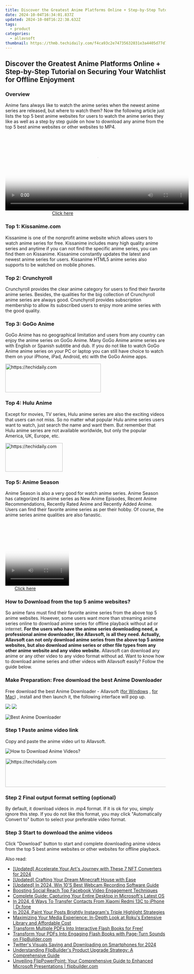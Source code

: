 ```yaml
---
title: Discover the Greatest Anime Platforms Online + Step-by-Step Tutorial on Securing Your Watchlist for Offline Enjoyment
date: 2024-10-04T16:34:01.837Z
updated: 2024-10-08T16:22:38.632Z
tags:
  - product
categories:
  - allavsoft
thumbnail: https://thmb.techidaily.com/f4ca93c2e74735632031e3a4405d77d7b0983d4143ac728b22e36df439e2bb35.jpg
---
```


## Discover the Greatest Anime Platforms Online + Step-by-Step Tutorial on Securing Your Watchlist for Offline Enjoyment

### Overview

Anime fans always like to watch the anime series when the newest anime series are released, but where to watch them? Now the following article just lists the top 5 best anime websites for users to watch the anime series they like as well as a step by step guide on how to download any anime from the top 5 best anime websites or other websites to MP4.

<!-- affiliate ads begin -->
<span id="1983471">
					<video width="576" height="240" style="cursor:pointer"
           poster="//a.impactradius-go.com/display-clicktoplayimage/1983471.png"
           onclick="if(!this.playClicked){this.play();this.setAttribute('controls',true);this.playClicked=true;}">
	   <source src="//a.impactradius-go.com/display-ad/22993-1983471">
	   <img src="//a.impactradius-go.com/display-clicktoplayimage/1983471.png" style="border: none; height: 100%; width: 100%; object-fit: contain">
	</video>
	<div style="width:360px;text-align:center"><a href="javascript:window.open(decodeURIComponent('https%3A%2F%2Fhomestyler.sjv.io%2Fc%2F5597632%2F1983471%2F22993'), '_blank');void(0);">Click here</a></div>
</span>
<img height="0" width="0" src="https://imp.pxf.io/i/5597632/1983471/22993" style="position:absolute;visibility:hidden;" border="0" />
<!-- affiliate ads end -->

### Top 1: Kissanime.com

Kissanime is one of the nonprofit anime website which allows users to watch anime series for free. Kissanime includes many high quality anime series and anytime if you can not find the specific anime series, you can find them on Kissanime. Kissanime constantly updates the latest and newest anime series for users. Kissanime HTML5 anime series also supports to be watched on mobile phones.

### Top 2: Crunchyroll

Crunchyroll provides the clear anime category for users to find their favorite anime series. Besides, the qualities for the big collection of Crunchyroll anime series are always good. Crunchyroll provides subscription membership to allow its subscribed users to enjoy more anime series with the good quality.

### Top 3: GoGo Anime

GoGo Anime has no geographical limitation and users from any country can enjoy the anime series on GoGo Anime. Many GoGo Anime anime series are with English or Spanish subtitle and dub. If you do not like to watch GoGo Anime anime series on your PC or laptop you can still have choice to watch them on your iPhone, iPad, Android, etc with the GoGo Anime apps.

<!-- affiliate ads begin -->
<a href="https://aligracehair.sjv.io/c/5597632/2036467/19272" target="_top" id="2036467">
  <img src="//a.impactradius-go.com/display-ad/19272-2036467" border="0" alt="https://techidaily.com" width="300" height="90"/>
</a>
<img height="0" width="0" src="https://aligracehair.sjv.io/i/5597632/2036467/19272" style="position:absolute;visibility:hidden;" border="0" />
<!-- affiliate ads end -->

### Top 4: Hulu Anime

Except for movies, TV series, Hulu anime series are also the exciting videos that users can not miss. So no matter what popular Hulu anime series users want to watch, just search the name and want them. But remember that Hulu anime series are not available worldwide, but only the popular America, UK, Europe, etc.

<!-- affiliate ads begin -->
<a href="https://aligracehair.sjv.io/c/5597632/2135397/19272" target="_top" id="2135397">
  <img src="//a.impactradius-go.com/display-ad/19272-2135397" border="0" alt="https://techidaily.com" width="180" height="90"/>
</a>
<img height="0" width="0" src="https://aligracehair.sjv.io/i/5597632/2135397/19272" style="position:absolute;visibility:hidden;" border="0" />
<!-- affiliate ads end -->

### Top 5: Anime Season

Anime Season is also a very good for watch anime series. Anime Season has categorized its anime series as New Anime Episodes, Recent Anime Recommendations, Recently Rated Anime and Recently Added Anime. Users can find their favorite anime series as per their hobby. Of course, the anime series anime qualities are also fanastic.

<!-- affiliate ads begin -->
<span id="1743243">
					<video width="200" height="200" style="cursor:pointer"
           poster="//a.impactradius-go.com/display-clicktoplayimage/1743243.png"
           onclick="if(!this.playClicked){this.play();this.setAttribute('controls',true);this.playClicked=true;}">
	   <source src="//a.impactradius-go.com/display-ad/19272-1743243">
	   <img src="//a.impactradius-go.com/display-clicktoplayimage/1743243.png" style="border: none; height: 100%; width: 100%; object-fit: contain">
	</video>
	<div style="width:125px;text-align:center"><a href="javascript:window.open(decodeURIComponent('https%3A%2F%2Faligracehair.sjv.io%2Fc%2F5597632%2F1743243%2F19272'), '_blank');void(0);">Click here</a></div>
</span>
<img height="0" width="0" src="https://imp.pxf.io/i/5597632/1743243/19272" style="position:absolute;visibility:hidden;" border="0" />
<!-- affiliate ads end -->

### How to Download from the top 5 anime websites?

So anime fans must find their favorite anime series from the above top 5 anime websites. However, some users want more than streaming anime series online to download anime series for offline playback without ad or internet. **For the users who have the anime series downloading need, a professional anime downloader, like Allavsoft, is all they need. Actually, Allavsoft can not only download anime series from the above top 5 anime websites, but also download anime series or other file types from any other anime website and any video website.** Allavsoft can download any anime or any other video to any video format without ad. Want to know how to download anime series and other videos with Allavsoft easily? Follow the guide below.

### Make Preparation: Free download the best Anime Downloader

Free download the best Anime Downloader - Allavsoft ([for Windows](https://tools.techidaily.com/allavsoft/products/) , [for Mac](https://tools.techidaily.com/allavsoft/products/)) , install and then launch it, the following interface will pop up.

[![](https://www.allavsoft.com/how-to/../images/how-to/free-download-win.jpg)](https://tools.techidaily.com/allavsoft/products/) [![](https://www.allavsoft.com/how-to/../images/how-to/free-download-mac.jpg)](https://tools.techidaily.com/allavsoft/products/)

![Best Anime Downloader](https://www.allavsoft.com/how-to/../images/allavsoft/screen-shot-600.jpg)

### Step 1 Paste anime video link

Copy and paste the anime video url to Allavsoft.

![How to Download Anime Videos?](https://www.allavsoft.com/how-to/../images/how-to/download-rtmp-video/download-rtmp-video.jpg)

<!-- affiliate ads begin -->
<a href="https://unicoeye.pxf.io/c/5597632/2148774/18498" target="_top" id="2148774">
  <img src="//a.impactradius-go.com/display-ad/18498-2148774" border="0" alt="https://techidaily.com" width="728" height="90"/>
</a>
<img height="0" width="0" src="https://unicoeye.pxf.io/i/5597632/2148774/18498" style="position:absolute;visibility:hidden;" border="0" />
<!-- affiliate ads end -->

### Step 2 Final output format setting (optional)

By default, it download videos in .mp4 format. If it is ok for you, simply ignore this step. If you do not like this format, you may click "Automatically Convert to" button to select your preferable video format.

### Step 3 Start to download the anime videos

Click "Download" button to start and complete downloading anime videos from the top 5 best anime websites or other websites for offline playback.

<ins class="adsbygoogle"
     style="display:block"
     data-ad-format="autorelaxed"
     data-ad-client="ca-pub-7571918770474297"
     data-ad-slot="1223367746"></ins>

<ins class="adsbygoogle"
     style="display:block"
     data-ad-client="ca-pub-7571918770474297"
     data-ad-slot="8358498916"
     data-ad-format="auto"
     data-full-width-responsive="true"></ins>

<span class="atpl-alsoreadstyle">Also read:</span>
<div><ul>
<li><a href="https://article-helps.techidaily.com/updated-accelerate-your-arts-journey-with-these-7-nft-converters-for-2024/"><u>[Updated] Accelerate Your Art's Journey with These 7 NFT Converters for 2024</u></a></li>
<li><a href="https://digital-screen-recording.techidaily.com/updated-crafting-your-dream-minecraft-house-with-ease/"><u>[Updated] Crafting Your Dream Minecraft House with Ease</u></a></li>
<li><a href="https://digital-screen-recording.techidaily.com/updated-in-2024-win-10s-best-webcam-recording-software-guide/"><u>[Updated] In 2024, Win 10'S Best Webcam Recording Software Guide</u></a></li>
<li><a href="https://facebook-video-content.techidaily.com/boosting-social-reach-top-facebook-video-engagement-techniques/"><u>Boosting Social Reach Top Facebook Video Engagement Techniques</u></a></li>
<li><a href="https://tech-revival.techidaily.com/complete-guide-capturing-your-entire-desktop-in-microsofts-latest-os/"><u>Complete Guide: Capturing Your Entire Desktop in Microsoft's Latest OS</u></a></li>
<li><a href="https://android-transfer.techidaily.com/in-2024-6-ways-to-transfer-contacts-from-xiaomi-redmi-13c-to-iphone-drfone-by-drfone-transfer-from-android-transfer-from-android/"><u>In 2024, 6 Ways To Transfer Contacts From Xiaomi Redmi 13C to iPhone | Dr.fone</u></a></li>
<li><a href="https://instagram-video-recordings.techidaily.com/in-2024-paint-your-posts-brightly-instagrams-triple-highlight-strategies/"><u>In 2024, Paint Your Posts Brightly Instagram's Triple Highlight Strategies</u></a></li>
<li><a href="https://buynow-help.techidaily.com/maximizing-your-media-experience-in-depth-look-at-rokus-extensive-library-and-affordable-cost/"><u>Maximizing Your Media Experience: In-Depth Look at Roku's Extensive Library and Affordable Cost</u></a></li>
<li><a href="https://win-lab.techidaily.com/transform-multiple-pdfs-into-interactive-flash-books-for-free/"><u>Transform Multiple PDFs Into Interactive Flash Books for Free!</u></a></li>
<li><a href="https://win-lab.techidaily.com/transform-your-pdfs-into-engaging-flash-books-with-page-turn-sounds-on-flipbuildercom/"><u>Transform Your PDFs Into Engaging Flash Books with Page-Turn Sounds on FlipBuilder.com</u></a></li>
<li><a href="https://twitter-videos.techidaily.com/twitters-visuals-saving-and-downloading-on-smartphones-for-2024/"><u>Twitter's Visuals Saving and Downloading on Smartphones for 2024</u></a></li>
<li><a href="https://win-lab.techidaily.com/understanding-flipbuilders-product-upgrade-strategy-a-comprehensive-guide/"><u>Understanding FlipBuilder's Product Upgrade Strategy: A Comprehensive Guide</u></a></li>
<li><a href="https://win-lab.techidaily.com/unveiling-flippowerpoint-your-comprehensive-guide-to-enhanced-microsoft-presentations-flipbuildercom/"><u>Unveiling FlipPowerPoint: Your Comprehensive Guide to Enhanced Microsoft Presentations | flipbuilder.com</u></a></li>
</ul></div>

